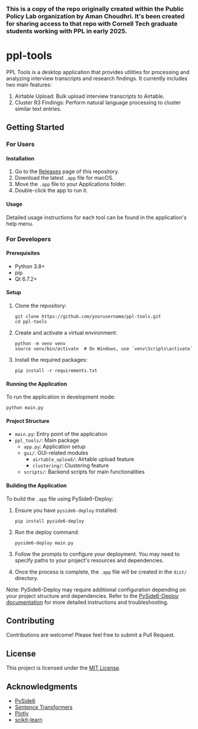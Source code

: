 ### This is a copy of the repo originally created within the Public Policy Lab organization by Aman Choudhri. It's been created for sharing access to that repo with Cornell Tech graduate students working with PPL in early 2025. 


# ppl-tools

PPL Tools is a desktop application that provides utilities for processing and analyzing interview transcripts and research findings. It currently includes two main features:

1. Airtable Upload: Bulk upload interview transcripts to Airtable.
2. Cluster R3 Findings: Perform natural language processing to cluster similar text entries.

## Getting Started

### For Users

#### Installation

1. Go to the [Releases](https://github.com/yourusername/ppl-tools/releases) page of this repository.
2. Download the latest `.app` file for macOS.
3. Move the `.app` file to your Applications folder.
4. Double-click the app to run it.

#### Usage

Detailed usage instructions for each tool can be found in the application's help menu.

### For Developers

#### Prerequisites

- Python 3.8+
- pip
- Qt 6.7.2+

#### Setup

1. Clone the repository:
   ```
   git clone https://github.com/yourusername/ppl-tools.git
   cd ppl-tools
   ```

2. Create and activate a virtual environment:
   ```
   python -m venv venv
   source venv/bin/activate  # On Windows, use `venv\Scripts\activate`
   ```

3. Install the required packages:
   ```
   pip install -r requirements.txt
   ```

#### Running the Application

To run the application in development mode:

```
python main.py
```

#### Project Structure

- `main.py`: Entry point of the application
- `ppl_tools/`: Main package
  - `app.py`: Application setup
  - `gui/`: GUI-related modules
    - `airtable_upload/`: Airtable upload feature
    - `clustering/`: Clustering feature
  - `scripts/`: Backend scripts for main functionalities

#### Building the Application

To build the `.app` file using PySide6-Deploy:

1. Ensure you have `pyside6-deploy` installed:
   ```
   pip install pyside6-deploy
   ```

2. Run the deploy command:
   ```
   pyside6-deploy main.py
   ```

3. Follow the prompts to configure your deployment. You may need to specify paths to your project's resources and dependencies.

4. Once the process is complete, the `.app` file will be created in the `dist/` directory.

Note: PySide6-Deploy may require additional configuration depending on your project structure and dependencies. Refer to the [PySide6-Deploy documentation](https://doc.qt.io/qtforpython-6/deployment/index.html) for more detailed instructions and troubleshooting.

## Contributing

Contributions are welcome! Please feel free to submit a Pull Request.

## License

This project is licensed under the [MIT License](LICENSE).

## Acknowledgments

- [PySide6](https://wiki.qt.io/Qt_for_Python)
- [Sentence Transformers](https://www.sbert.net/)
- [Plotly](https://plotly.com/python/)
- [scikit-learn](https://scikit-learn.org/)
